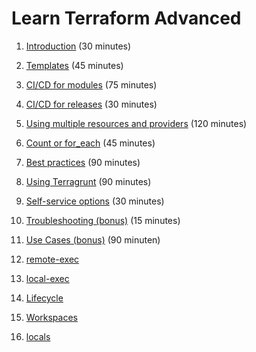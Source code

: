 # Learn Terraform Advanced

1. [Introduction](introduction) (30 minutes)
2. [Templates](templates.md) (45 minutes)
3. [CI/CD for modules](cicd-for-modules.md) (75 minutes)
4. [CI/CD for releases](cicd-for-releases.md) (30 minutes)
5. [Using multiple resources and providers](multiple-resources.md) (120 minutes)
6. [Count or for_each](count_or_for_each.md) (45 minutes)
7. [Best practices](best-practices.md) (90 minutes)
8. [Using Terragrunt](terragrunt.md) (90 minutes)
9. [Self-service options](self-service.md) (30 minutes)
10. [Troubleshooting (bonus)](troubleshooting.md) (15 minutes)
11. [Use Cases (bonus)](../BASIC/use-cases.md) (90 minuten)

4. [remote-exec](remote-exec.md)
5. [local-exec](local-exec.md)

2. [Lifecycle](lifecycle.md)
3. [Workspaces](workspaces.md)
6. [locals](locals.md)
